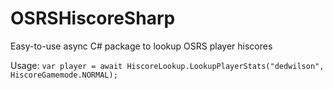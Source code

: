 # OSRSHiscoreSharp
Easy-to-use async C# package to lookup OSRS player hiscores

Usage: ```var player = await HiscoreLookup.LookupPlayerStats("dedwilson", HiscoreGamemode.NORMAL);```
